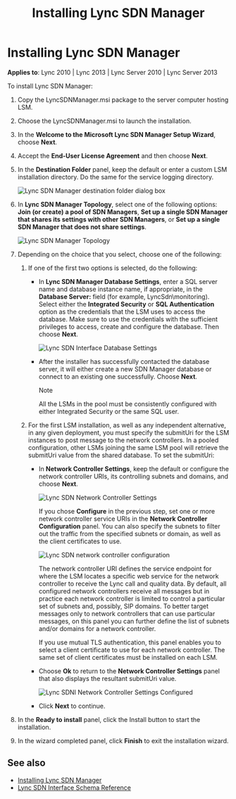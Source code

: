 ﻿---
title: Installing Lync SDN Manager
TOCTitle: Installing Lync SDN Manager
ms:assetid: 94f85cd3-3ac4-4b61-96cf-5dccb93a4a02
ms:mtpsurl: https://msdn.microsoft.com/library/Dn785203(v=office.15)
ms:contentKeyID: 62952694
ms.date: 02/16/2015
mtps_version: v=office.15
---

# Installing Lync SDN Manager

**Applies to**: Lync 2010 | Lync 2013 | Lync Server 2010 | Lync Server 2013

To install Lync SDN Manager:

1.  Copy the LyncSDNManager.msi package to the server computer hosting LSM.

2.  Choose the LyncSDNManager.msi to launch the installation.

3.  In the **Welcome to the Microsoft Lync SDN Manager Setup Wizard**, choose **Next**.

4.  Accept the **End-User License Agreement** and then choose **Next**.

5.  In the **Destination Folder** panel, keep the default or enter a custom LSM installation directory. Do the same for the service logging directory.  
      
    ![Lync SDN Manager destination folder dialog box](images/Dn785203.LSM_dest_folder(Office.15).png "Lync SDN Manager destination folder dialog box")  

6.  In **Lync SDN Manager Topology**, select one of the following options: **Join (or create) a pool of SDN Managers**, **Set up a single SDN Manager that shares its settings with other SDN Managers**, or **Set up a single SDN Manager that does not share settings**.  
      
    ![Lync SDN Manager Topology](images/Dn785203.lync_sdni_lsm_topo(Office.15).png "Lync SDN Manager Topology")  

7.  Depending on the choice that you select, choose one of the following:
    
    1.  If one of the first two options is selected, do the following:
        
          - In **Lync SDN Manager Database Settings**, enter a SQL server name and database instance name, if appropriate, in the **Database Server:** field (for example, LyncSdn\\monitoring). Select either the **Integrated Security** or **SQL Authentication** option as the credentials that the LSM uses to access the database. Make sure to use the credentials with the sufficient privileges to access, create and configure the database. Then choose **Next**.  
              
            ![Lync SDN Interface Database Settings](images/Dn785203.lync_sdni_lsm_dbsettings(Office.15).png "Lync SDN Interface Database Settings")  
        
          - After the installer has successfully contacted the database server, it will either create a new SDN Manager database or connect to an existing one successfully. Choose **Next**.
            

            > [!NOTE]
            > All the LSMs in the pool must be consistently configured with either Integrated Security or the same SQL user.

    
    2.  For the first LSM installation, as well as any independent alternative, in any given deployment, you must specify the submitUri for the LSM instances to post message to the network controllers. In a pooled configuration, other LSMs joining the same LSM pool will retrieve the submitUri value from the shared database. To set the submitUri:
        
          - In **Network Controller Settings**, keep the default or configure the network controller URIs, its controlling subnets and domains, and choose **Next**.
            
            ![Lync SDN Network Controller Settings](images/Dn785203.lync_sdni_network_controller_settings(Office.15).png "Lync SDN Network Controller Settings")
            
            If you chose **Configure** in the previous step, set one or more network controller service URIs in the **Network Controller Configuration** panel. You can also specify the subnets to filter out the traffic from the specified subnets or domain, as well as the client certificates to use.  
              
            ![Lync SDN network controller configuration](images/Dn785203.lync_sdn_interface_network_controller_configuration(Office.15).png "Lync SDN network controller configuration")  
            
            The network controller URI defines the service endpoint for where the LSM locates a specific web service for the network controller to receive the Lync call and quality data. By default, all configured network controllers receive all messages but in practice each network controller is limited to control a particular set of subnets and, possibly, SIP domains. To better target messages only to network controllers that can use particular messages, on this panel you can further define the list of subnets and/or domains for a network controller.
            
            If you use mutual TLS authentication, this panel enables you to select a client certificate to use for each network controller. The same set of client certificates must be installed on each LSM.
        
          - Choose **Ok** to return to the **Network Controller Settings** panel that also displays the resultant submitUri value.
            
            ![Lync SDNI Network Controller Settings Configured](images/Dn785203.lync_sdni_lsm_ncsettings_configured(Office.15).png "Lync SDNI Network Controller Settings Configured")
        
          - Click **Next** to continue.

8.  In the **Ready to install** panel, click the Install button to start the installation.

9.  In the wizard completed panel, click **Finish** to exit the installation wizard.

## See also

- [Installing Lync SDN Manager](installing-lync-sdn-manager.md)
- [Lync SDN Interface Schema Reference](lync-sdn-interface-schema-reference.md)

